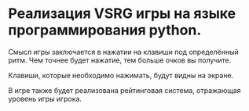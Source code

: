 # Реализация VSRG игры на языке программирования python.
Смысл игры заключается в нажатии на клавиши под определённый ритм. Чем точнее будет нажатие, тем больше
очков вы получите.

Клавиши, которые необходимо нажимать, будут видны на экране.

В игре также будет реализована рейтинговая система, отражающая уровень игры игрока.
